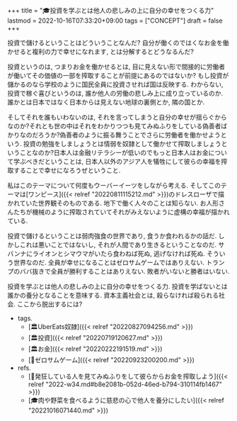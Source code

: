 +++
title = "🎓投資を学ぶとは他人の悲しみの上に自分の幸せをつくる力"
lastmod = 2022-10-16T07:33:20+09:00
tags = ["CONCEPT"]
draft = false
+++

投資で儲けるということはどういうことなんだ? 自分が働くのではくなお金を働かせると複利の力で幸せになれます, とは分解するとどうなるんだ?

投資というのは, つまりお金を働かせるとは, 目に見えない形で間接的に労働者が働いてその価値の一部を搾取することが前提にあるのではないか? もし投資が儲かるのなら学校のように国民全員に投資させれば国は反映する. わからない, 投資で稼ぐ喜びというのは, 誰か他人の労働の悲しみ上に成り立っているのか. 誰かとは日本ではなく日本からは見えない地球の裏側とか, 隣の国とか.

そしてそれを誰もいわないのは, それを言ってしまうと自分の幸せが揺らぐからなのか?それとも世の中はそれをわかりつつも見てみぬふりをしている偽善者ばかりなのだろうか?偽善者のように振る舞うことでさらに労働者を働かせようという. 投資の勉強をしましょうとは情弱を奴隷として働かせて搾取しましょうということなのか?日本人は金融リテラシーが低いのでもっと日本人はお金について学ぶべきだということは, 日本人以外のアジア人を犠牲にして彼らの幸福を搾取することで幸せになろうぜということ.

私はこのテーマについて何度もウーバーイーツをしながら考える. そしてこのテーマは[ワンピース]({{< relref "20220811115212.md" >}})のドレスローザで描かれていた世界観そのものである. 地下で働く人々のことは知らない. お人形さんたちが機械のように搾取されていてそれがみえないように虚構の幸福が描かれている.

投資で儲けるということは弱肉強食の世界であり, 食うか食われるかの話だ. しかしこれは悪いことではないし, それが人間であり生きるということなのだ. サバンナにライオンとシマウマがいたら食わねば死ぬ, 逃げなければ死ぬ. そういう世界なのだ. 全員が幸せになることはゼロサムゲームではありえない. トランプのババ抜きで全員が勝利することはありえない. 敗者がいないと勝者はいない.

投資を学ぶとは他人の悲しみの上に自分の幸せをつくる力. 投資を学ばないとは誰かの養分となることを意味する. 資本主義社会とは, 殺らなければ殺られる社会. ここから脱出するには?

-   tags.
    -   [🏛UberEats奴隷]({{< relref "20220827094256.md" >}})
    -   [🏛投資]({{< relref "20220719120627.md" >}})
    -   [🏛お金]({{< relref "20220222191519.md" >}})
    -   [🔖ゼロサムゲーム]({{< relref "20220923200200.md" >}})
-   refs.
    -   [💭発狂している人を見てみぬふりをして彼らからお金を搾取しよう]({{< relref "2022-w34.md#b8e2081b-052d-46ed-b794-310114fb1467" >}})
    -   [🎓肉や野菜を食べるように慈悲の心で他人を養分にしたい]({{< relref "20221016071440.md" >}})
